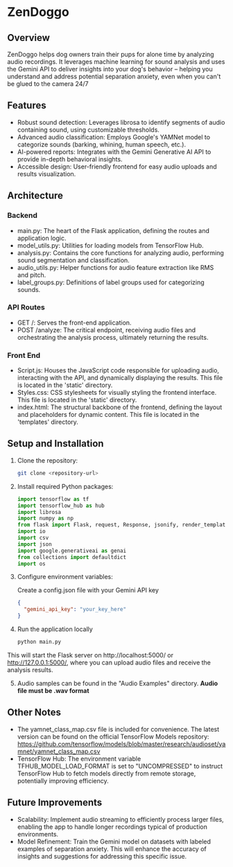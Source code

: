 # ZenDoggo

## Overview
ZenDoggo helps dog owners train their pups for alone time by analyzing audio recordings. 
It leverages machine learning for sound analysis and uses the Gemini API to deliver insights into your dog's behavior 
– helping you understand and address potential separation anxiety, even when you can't be glued to the camera 24/7

## Features
- Robust sound detection: Leverages librosa to identify segments of audio containing sound, using customizable thresholds.
- Advanced audio classification: Employs Google's YAMNet model to categorize sounds (barking, whining, human speech, etc.).
- AI-powered reports: Integrates with the Gemini Generative AI API to provide in-depth behavioral insights.
- Accessible design: User-friendly frontend for easy audio uploads and results visualization.

## Architecture
### Backend
- main.py: The heart of the Flask application, defining the routes and application logic.
- model_utils.py: Utilities for loading models from TensorFlow Hub.
- analysis.py: Contains the core functions for analyzing audio, performing sound segmentation and classification.
- audio_utils.py: Helper functions for audio feature extraction like RMS and pitch.
- label_groups.py: Definitions of label groups used for categorizing sounds.

### API Routes
- GET /: Serves the front-end application.
- POST /analyze: The critical endpoint, receiving audio files and orchestrating the analysis process, ultimately returning the results.

### Front End
- Script.js: Houses the JavaScript code responsible for uploading audio, interacting with the API, and dynamically displaying the results.
This file is located in the 'static' directory.
- Styles.css: CSS stylesheets for visually styling the frontend interface. 
This file is located in the 'static' directory.
- index.html: The structural backbone of the frontend, defining the layout and placeholders for dynamic content.
This file is located in the 'templates' directory.

## Setup and Installation
1. Clone the repository:
   ```bash
   git clone <repository-url>
   ```
2. Install required Python packages:
   ```` python
   import tensorflow as tf
   import tensorflow_hub as hub
   import librosa
   import numpy as np
   from flask import Flask, request, Response, jsonify, render_template
   import io
   import csv
   import json
   import google.generativeai as genai
   from collections import defaultdict
   import os
   ````
3. Configure environment variables: 

   Create a config.json file with your Gemini API key
   ```` json
   {
     "gemini_api_key": "your_key_here"
   }
   ````
4. Run the application locally
   ```` python
   python main.py
   ````
This will start the Flask server on http://localhost:5000/ or http://127.0.0.1:5000/, 
where you can upload audio files and receive the analysis results.

5. Audio samples can be found in the "Audio Examples" directory.
**Audio file must be .wav format**

## Other Notes
- The yamnet_class_map.csv file is included for convenience. 
The latest version can be found on the official TensorFlow Models repository: https://github.com/tensorflow/models/blob/master/research/audioset/yamnet/yamnet_class_map.csv
- TensorFlow Hub: The environment variable TFHUB_MODEL_LOAD_FORMAT is set to "UNCOMPRESSED" to instruct TensorFlow Hub to fetch models directly from remote storage, potentially improving efficiency.

## Future Improvements
- Scalability: Implement audio streaming to efficiently process larger files, enabling the app to handle longer recordings typical of production environments.
- Model Refinement: Train the Gemini model on datasets with labeled examples of separation anxiety. This will enhance the accuracy of insights and suggestions for addressing this specific issue.
